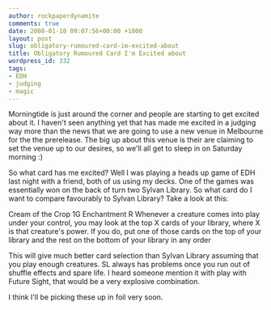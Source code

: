 ```yaml
---
author: rockpaperdynamite
comments: true
date: 2008-01-10 09:07:56+00:00 +1000
layout: post
slug: obligatory-rumoured-card-im-excited-about
title: Obligatory Rumoured Card I'm Excited about
wordpress_id: 332
tags:
- EDH
- judging
- magic
---
```


Morningtide is just around the corner and people are starting to get excited about it. I haven't seen anything yet that has made me excited in a judging way more than the news that we are going to use a new venue in Melbourne for the the prerelease. The big up about this venue is their are claiming to set the venue up to our desires, so we'll all get to sleep in on Saturday morning :)

So what card has me excited? Well I was playing a heads up game of EDH last night with a friend, both of us using my decks. One of the games was essentially won on the back of turn two Sylvan Library. So what card do I want to compare favourably to Sylvan Library? Take a look at this:

Cream of the Crop 1G
Enchantment R
Whenever a creature comes into play under your control, you may look at the top X cards of your library, where X is that creature's power. If you do, put one of those cards on the top of your library and the rest on the bottom of your library in any order

This will give much better card selection than Sylvan Library assuming that you play enough creatures. SL always has problems once you run out of shuffle effects and spare life. I heard someone mention it with play with Future Sight, that would be a very explosive combination.

I think I'll be picking these up in foil very soon.

